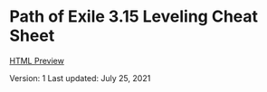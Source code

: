 # Path of Exile 3.15 Leveling Cheat Sheet

[HTML Preview](https://htmlpreview.github.io/?https://github.com/Michaelangel007/poe_leveling_cheat_sheet/blob/master/index.html)

Version: 1
Last updated: July 25, 2021

